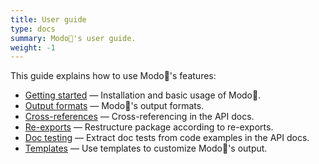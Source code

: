 ```yaml
---
title: User guide
type: docs
summary: Modo🧯's user guide.
weight: -1
---
```


This guide explains how to use Modo🧯's features:

- [Getting started](basics) &mdash; Installation and basic usage of Modo🧯.
- [Output formats](formats) &mdash; Modo🧯's output formats.
- [Cross-references](cross-refs) &mdash; Cross-referencing in the API docs.
- [Re-exports](re-exports) &mdash; Restructure package according to re-exports.
- [Doc testing](doctests) &mdash; Extract doc tests from code examples in the API docs.
- [Templates](templates) &mdash; Use templates to customize Modo🧯's output.
